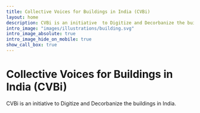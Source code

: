 ```yaml
---
title: Collective Voices for Buildings in India (CVBi)
layout: home
description: CVBi is an initiative  to Digitize and Decorbanize the buildings in India.
intro_image: "images/illustrations/building.svg"
intro_image_absolute: true
intro_image_hide_on_mobile: true
show_call_box: true
---
```


# Collective Voices for Buildings in India (CVBi)

CVBi is an initiative to Digitize and Decorbanize the buildings in India.
